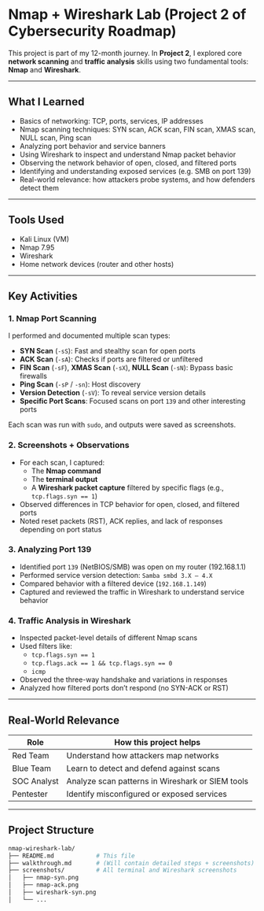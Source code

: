 # Nmap + Wireshark Lab (Project 2 of Cybersecurity Roadmap)

This project is part of my 12-month journey. In **Project 2**, I explored core **network scanning** and **traffic analysis** skills using two fundamental tools: **Nmap** and **Wireshark**.

---

## What I Learned

- Basics of networking: TCP, ports, services, IP addresses
- Nmap scanning techniques: SYN scan, ACK scan, FIN scan, XMAS scan, NULL scan, Ping scan
- Analyzing port behavior and service banners
- Using Wireshark to inspect and understand Nmap packet behavior
- Observing the network behavior of open, closed, and filtered ports
- Identifying and understanding exposed services (e.g. SMB on port 139)
- Real-world relevance: how attackers probe systems, and how defenders detect them

---

## Tools Used

- Kali Linux (VM)
- Nmap 7.95
- Wireshark
- Home network devices (router and other hosts)

---

## Key Activities

### 1. Nmap Port Scanning

I performed and documented multiple scan types:

- **SYN Scan** (`-sS`): Fast and stealthy scan for open ports
- **ACK Scan** (`-sA`): Checks if ports are filtered or unfiltered
- **FIN Scan** (`-sF`), **XMAS Scan** (`-sX`), **NULL Scan** (`-sN`): Bypass basic firewalls
- **Ping Scan** (`-sP` / `-sn`): Host discovery
- **Version Detection** (`-sV`): To reveal service version details
- **Specific Port Scans**: Focused scans on port `139` and other interesting ports

Each scan was run with `sudo`, and outputs were saved as screenshots.

### 2. Screenshots + Observations

- For each scan, I captured:
  - The **Nmap command**
  - The **terminal output**
  - A **Wireshark packet capture** filtered by specific flags (e.g., `tcp.flags.syn == 1`)
- Observed differences in TCP behavior for open, closed, and filtered ports
- Noted reset packets (RST), ACK replies, and lack of responses depending on port status

### 3. Analyzing Port 139

- Identified port `139` (NetBIOS/SMB) was open on my router (192.168.1.1)
- Performed service version detection: `Samba smbd 3.X – 4.X`
- Compared behavior with a filtered device (`192.168.1.149`)
- Captured and reviewed the traffic in Wireshark to understand service behavior

### 4. Traffic Analysis in Wireshark

- Inspected packet-level details of different Nmap scans
- Used filters like:
  - `tcp.flags.syn == 1`
  - `tcp.flags.ack == 1 && tcp.flags.syn == 0`
  - `icmp`
- Observed the three-way handshake and variations in responses
- Analyzed how filtered ports don’t respond (no SYN-ACK or RST)

---

## Real-World Relevance

| Role         | How this project helps                        |
|--------------|-----------------------------------------------|
| Red Team  | Understand how attackers map networks          |
| Blue Team | Learn to detect and defend against scans       |
| SOC Analyst | Analyze scan patterns in Wireshark or SIEM tools |
| Pentester  | Identify misconfigured or exposed services    |

---

## Project Structure

```bash
nmap-wireshark-lab/
├── README.md            # This file
├── walkthrough.md       # (Will contain detailed steps + screenshots)
├── screenshots/         # All terminal and Wireshark screenshots
│   ├── nmap-syn.png
│   ├── nmap-ack.png
│   ├── wireshark-syn.png
│   └── ...

